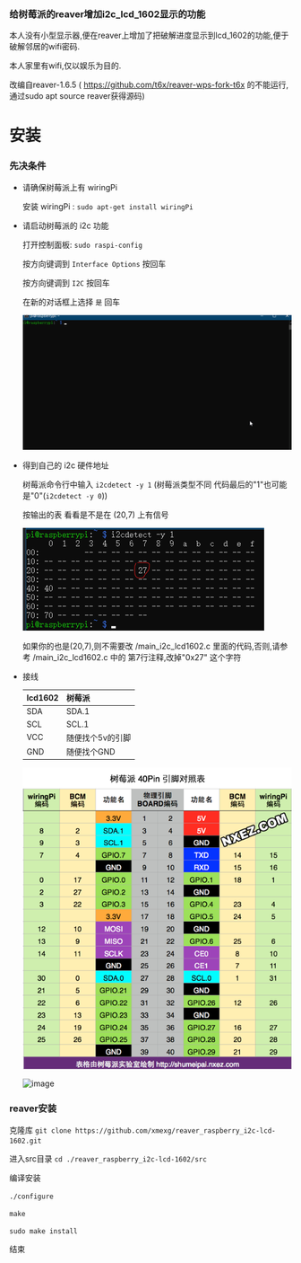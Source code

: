 ### 给树莓派的reaver增加i2c_lcd_1602显示的功能 ###

本人没有小型显示器,便在reaver上增加了把破解进度显示到lcd_1602的功能,便于破解邻居的wifi密码.

本人家里有wifi,仅以娱乐为目的.

改编自reaver-1.6.5 ( https://github.com/t6x/reaver-wps-fork-t6x 的不能运行,通过sudo apt source reaver获得源码)

# 安装

### 先决条件 ###

 - 请确保树莓派上有 wiringPi 

   安装 wiringPi : `sudo apt-get install wiringPi`
   
 - 请启动树莓派的 i2c 功能
   
   打开控制面板: `sudo raspi-config`
   
   按方向键调到 `Interface Options` 按回车
   
   按方向键调到 `I2C` 按回车
   
   在新的对话框上选择 `是` 回车
   
   ![image](./media/GPIO_cmd.gif)
   
 - 得到自己的 i2c 硬件地址
   
   树莓派命令行中输入 `i2cdetect -y 1` (树莓派类型不同 代码最后的"1"也可能是"0"(`i2cdetect -y 0`))
   
   按输出的表 看看是不是在 (20,7) 上有信号
   
   ![image](./media/i2cdetect.png)
   
   如果你的也是(20,7),则不需要改 /main_i2c_lcd1602.c 里面的代码,否则,请参考 /main_i2c_lcd1602.c 中的 第7行注释,改掉"0x27" 这个字符
   
 - 接线
   
   | lcd1602 | 树莓派 |
   | --- | --- |
   | SDA | SDA.1 |
   | SCL | SCL.1 |
   | VCC | 随便找个5v的引脚 |
   | GND | 随便找个GND |
   
   ![image](./media/40pin.png)
   
   ![image](./media/GPIO_wire.jpg)
   
### reaver安装 ###
    
   克隆库 `git clone https://github.com/xmexg/reaver_raspberry_i2c-lcd-1602.git`
   
   进入src目录 `cd ./reaver_raspberry_i2c-lcd-1602/src`
   
   编译安装
   
   `./configure`
   
   `make`
   
   `sudo make install`
   
   结束
   
